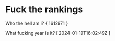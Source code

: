 # Fuck the rankings

Who the hell am I?
{ 1612971 }

What fucking year is it?
[ 2024-01-19T16:02:49Z ]
